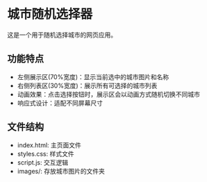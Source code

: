 # 城市随机选择器

这是一个用于随机选择城市的网页应用。

## 功能特点
- 左侧展示区(70%宽度)：显示当前选中的城市图片和名称
- 右侧列表区(30%宽度)：展示所有可选择的城市列表
- 动画效果：点击选择按钮时，展示区会以动画方式随机切换不同城市
- 响应式设计：适配不同屏幕尺寸

## 文件结构
- index.html: 主页面文件
- styles.css: 样式文件
- script.js: 交互逻辑
- images/: 存放城市图片的文件夹 